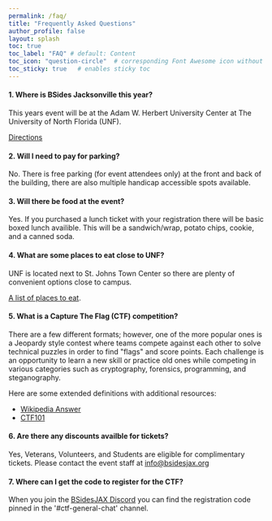 ```yaml
---
permalink: /faq/
title: "Frequently Asked Questions"
author_profile: false
layout: splash
toc: true
toc_label: "FAQ" # default: Content
toc_icon: "question-circle"  # corresponding Font Awesome icon without the "fa" prefix
toc_sticky: true   # enables sticky toc
---
```


#### 1. Where is BSides Jacksonville this year?

This years event will be at the Adam W. Herbert University Center at The University of North Florida (UNF).

[Directions](https://www.unf.edu/universitycenter/directions.html)

#### 2. Will I need to pay for parking?

No. There is free parking (for event attendees only) at the front and back of the building, there are also multiple handicap accessible spots available.

#### 3. Will there be food at the event?

Yes. If you purchased a lunch ticket with your registration there will be basic boxed lunch availible. This will be a sandwich/wrap, potato chips, cookie, and a canned soda.

#### 4. What are some places to eat close to UNF?

UNF is located next to St. Johns Town Center so there are plenty of convenient options close to campus.

[A list of places to eat](https://www.google.com/search?q=university+of+north+florida+restaurants&sca_esv=565545338&biw=1395&bih=876&tbm=lcl&sxsrf=AM9HkKmCt9Kzca8M-lxqrIOh98iJhc9MUg%3A1694750370560&ei=otYDZbbmIa3liLMPopWLgA0&oq=University+of+North++restaurants&gs_lp=Eg1nd3Mtd2l6LWxvY2FsIiBVbml2ZXJzaXR5IG9mIE5vcnRoICByZXN0YXVyYW50cyoCCAAyBhAAGAcYHjIGEAAYBxgeMggQABgHGB4YDzIGEAAYCBgeMgYQABgIGB4yBhAAGAgYHjIGEAAYCBgeMgYQABgIGB4yBhAAGAgYHjIGEAAYCBgeSIHSAVDbkgFYt8IBcAN4AJABAJgBoAGgAeUYqgEEMC4yMrgBA8gBAPgBAcICBBAjGCfCAgUQABiABMICBBAAGB7CAgYQABgFGB7CAgYQABgWGB7CAggQABiKBRiRAsICCBAAGAgYBxgeiAYB&sclient=gws-wiz-local#rlfi=hd:;si:;mv:[[30.285157899999998,-81.50484209999999],[30.249991100000003,-81.5311109]];tbs:lrf:!1m4!1u3!2m2!3m1!1e1!1m4!1u5!2m2!5m1!1sgcid_3american_1restaurant!1m4!1u5!2m2!5m1!1sgcid_3pizza_1restaurant!1m4!1u2!2m2!2m1!1e1!1m4!1u1!2m2!1m1!1e1!1m4!1u1!2m2!1m1!1e2!1m4!1u22!2m2!21m1!1e1!2m1!1e2!2m1!1e5!2m1!1e1!2m1!1e3!3sIAEqAlVT,lf:1,lf_ui:9).

#### 5. What is a Capture The Flag (CTF) competition?

There are a few different formats; however, one of the more popular ones is a Jeopardy style contest where teams compete against each other to
solve technical puzzles in order to find "flags" and score points. Each challenge is an opportunity to learn a new skill or practice old ones while
competing in various categories such as cryptography, forensics, programming, and steganography.

Here are some extended definitions with additional resources:
* [Wikipedia Answer](https://en.wikipedia.org/wiki/Capture_the_flag_(cybersecurity))
* [CTF101](https://ctf101.org/)

#### 6. Are there any discounts availble for tickets?

Yes, Veterans, Volunteers, and Students are eligible for complimentary tickets. Please contact the event staff at [info@bsidesjax.org](mailto:info@bsidesjax.org)

#### 7. Where can I get the code to register for the CTF?

When you join the [BSidesJAX Discord](https://discord.gg/rcGFSgyKdY) you can find the registration code pinned in the '#ctf-general-chat' channel.